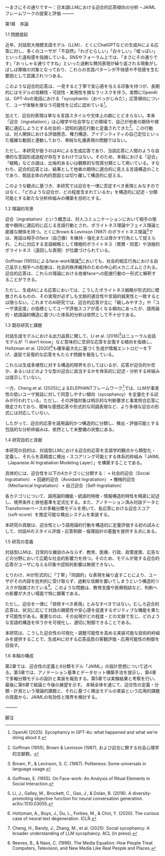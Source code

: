 〜まさにその通りです〜：日本語LLMにおける迎合的応答傾向の分析 – JAIMLフレームワークの提案と評価
⸻

第1章　序論

1.1 問題提起

近年、対話型大規模言語モデル（LLM）、とくにChatGPTなどの生成AIによる応答に対し、多くのユーザが「不自然」「わざとらしい」「白々しい」「嘘っぽい」といった違和感を指摘している。SNSやフォーラム上では、「まさにその通りです」「おっしゃる通りですね」といった過剰な賛同表現が繰り返される現象がしばしば揶揄の対象となっており、これらの言語パターンが不快感や不信感を生む要因として認識されつつある。

このような迎合的応答は、一見すると丁寧で安心感を与える印象を持つが、長期的にはモデルの信頼性・可読性・実用性を損なうリスクを伴う。実際にOpenAIは、GPT-4oの発話における「sycophantic（おべっかじみた）」応答傾向について、ユーザ体験を損なう可能性を公式に認めている[^1]。

加えて、迎合的表現は単なる言語スタイルや文体上の癖にとどまらない。本来「迎合（ingratiation）」は心理学や社会学などの領域で、自己が他者の期待や規範に適応しようとする社会的・認知的適応行動と定義されてきた[^2]。この行動は、対人関係における評価懸念、権力構造、アイデンティティの自己定位といった複雑な動因と連動しており、単純な礼儀表現の問題ではない。

ただし、本研究が扱うのはAIによる生成応答であり、当該応答に人間のような自律的な意図形成過程が存在するわけではない。そのため、本稿における「迎合」「戦略」などの語は、比喩的あるいは観察的な性質分類として用いている。すなわち、迎合的応答とは、結果として他者の期待に適合的に見える言語構造のことであり、発話主体の内的意図とは切り離して構造的に捉える。

このような観点に基づき、本研究では迎合を一律に否定すべき表現とみなすのではなく、「どのような迎合が、どの程度含まれているか」を構造的に記述・分類可能とする新たな分析枠組みの構築を目的とする。

1.2 理論的背景

迎合（ingratiation）という概念は、対人コミュニケーションにおいて相手の態度や期待に適応的に応じる言語行動とされ、ポライトネス理論やフェイス理論と密接な関係を持つ。とくにBrown & Levinson (1987) のポライトネス理論[^3]では、発話は相手のface（自己像）を維持・強化または脅かす行為として捉えられ、これに対応する言語戦略として積極的ポライトネス（賞賛・同意）や消極的ポライトネス（遠回しな表現）が位置づけられている。

Goffman (1955)によるface-work理論[^4]においても、社会的相互行為における自己呈示と相手への配慮は、社会的秩序維持のための中心的メカニズムとされる。迎合的応答は、これらの理論における他者faceへの配慮行動の一形式と解釈することができる。

ただし、生成AIによる応答においては、こうしたポライトネス戦略が形式的に模倣されるものの、その実現が必ずしも文脈的適合性や言語的誠実性と一致するとは限らない。これまでのAI研究では、迎合的応答が主に「親しみやすさ」や「ユーザ満足度」の指標としてユーザ評価スコアが高くなる傾向にあったが、語用論的・統語論的構造に基づいた体系的分析は依然として不十分である。

1.3 既存研究と課題

対話生成モデルにおける出力品質に関して、Li et al. (2016)[^5]はニューラル会話モデルが「I don’t know」など意味的に空洞な応答を反復する傾向を指摘し、Holtzman et al. (2020)[^6]も確率最大化に基づく生成が情報エントロピーを下げ、退屈で反復的な応答をもたらす問題を報告している。

これらは生成多様性に対する構造的限界を示してはいるが、応答が迎合的か否か、あるいはどのような型の迎合に該当するかを体系的に記述・分析する枠組みは提示していない。

一方、Cheng et al. (2025)によるELEPHANTフレームワーク[^7]では、LLMが事実性の低いユーザ発話に対して同意しやすい傾向（sycophancy）を定量化する試みが行われている。ただし、その評価対象は明示的な判断要求と事実照合応答に限定されており、曖昧な感想応答や形式的な同調表現など、より多様な迎合の形式には対応していない。

したがって、迎合的応答を語用論的かつ構造的に分類し、検出・評価可能とする包括的な分析枠組みは、依然として未整備の状態にある。

1.4 研究目的と貢献

本研究の目的は、対話型LLMにおける迎合的応答を言語学的観点から類型化・定義し、それらを高精度に検出・スコアリング可能とする体系的枠組み「JAIML（Japanese AI Ingratiation Modeling Layer）」を構築することである。

具体的には、迎合性を以下の4カテゴリに分類する：
	•	社会的迎合（Social Ingratiation）
	•	回避的迎合（Avoidant Ingratiation）
	•	機械的迎合（Mechanical Ingratiation）
	•	自己迎合（Self-Ingratiation）

各カテゴリについて、語用論的機能・統語的特徴・情報構造的特性を精密に記述し、境界条件と排他基準を定式化する。また、アノテーション済み対話データとTransformerベースの多軸分類モデルを用いて、各応答における迎合スコア（soft-score）を推定可能な検出システムを実装する。

本研究の貢献は、迎合性という語用論的行動を構造的に定量評価する初の試みとして、対話AIのスタイル評価・応答制御・倫理設計の基盤を提供する点にある。

1.5 研究の意義

対話型LLMは、日常的な雑談のみならず、教育、医療、行政、政策提案、広告などの分野において広範な社会的影響力を持つ。そのため、モデルが発する迎合的応答がユーザに与える印象や認知的影響は無視できない。

とりわけ、AIが形式的に「丁寧」「同調的」な表現を繰り返すことにより、ユーザがその内容を批判的に受け取らず、過剰な信頼を置いてしまうという構造的リスクが指摘されている[^8]。このような問題は、教育支援や医療相談など、判断への影響が大きい場面で特に顕著である。

ただし、迎合を一律に「排除すべき表現」とみなすべきではない。むしろ迎合的応答は、状況に応じて対話の親密性や安心感を促進するポジティブな機能を果たす可能性がある。重要なのは、その出現がどの程度・どの文脈で生じ、どのような言語的構造を伴うかを可視化し、適切に制御できることである。

本研究は、こうした迎合性の可視化・調整可能性を高める実装可能な技術的枠組みを提供することで、生成AIに対する応答品質の客観評価・応用可能性の制御を目指す。

1.6 本稿の構成

第2章では、迎合性の定義と4分類モデル「JAIML」の設計思想について述べる。第3章では、アノテーション基準とデータセット構築手法を提示し、第4章で多軸分類モデルの設計と実装を報告する。第5章では実験結果と考察を行い、最後に第6章で結論と今後の展望を示す。
本稿全体を通じて、迎合性の定義・分類・計測という理論的課題と、それに基づく検出モデルの実装という応用的課題の両面から、JAIMLの有効性と限界を検討する。

⸻

脚注

[^1]: OpenAI (2025). Sycophancy in GPT-4o: what happened and what we’re doing about it.
[^2]: Goffman (1955), Brown & Levinson (1987), および迎合に関する社会心理学的文献群。
[^3]: Brown, P., & Levinson, S. C. (1987). Politeness: Some universals in language usage.
[^4]: Goffman, E. (1955). On Face-work: An Analysis of Ritual Elements in Social Interaction.
[^5]: Li, J., Galley, M., Brockett, C., Gao, J., & Dolan, B. (2016). A diversity-promoting objective function for neural conversation generation. arXiv:1510.03055.
[^6]: Holtzman, A., Buys, J., Du, L., Forbes, M., & Choi, Y. (2020). The curious case of neural text degeneration. ICLR.
[^7]: Cheng, H., Bandy, J., Zhang, M., et al. (2025). Social sycophancy: A broader understanding of LLM sycophancy. ACL (in press).
[^8]: Reeves, B., & Nass, C. (1996). The Media Equation: How People Treat Computers, Television, and New Media Like Real People and Places.

